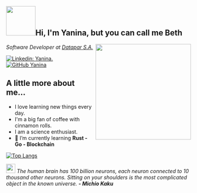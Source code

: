 <h2><img src="https://media.giphy.com/media/5tfqzU3LJ1UKKfhLLU/giphy.gif" width="80">Hi, I'm Yanina, but you can call me Beth</h2>
<img align='right' src="https://media0.giphy.com/media/jz7nZTW5oEBZAAZ4ge/giphy.gif?cid=ecf05e47helg6mlo1lylp72cfjw2o0vtuxcicugesb37itet&rid=giphy.gif&ct=s" width="260">
<p><em>Software Developer at <a href="https://datapar.com.py/">Datapar S.A.</a></br> 
</em></p>

[![Linkedin: Yanina.](https://img.shields.io/badge/-Yanina-blue?style=flat-square&logo=Linkedin&logoColor=white&link=https://www.linkedin.com/in/yanina-383442202/)](https://www.linkedin.com/in/yanina-383442202/)
[![GitHub Yanina](https://img.shields.io/github/followers/bethsugar?label=follow&style=social)](https://github.com/bethsugar)


## A little more about me...  
- I love learning new things every day.
- I'm a big fan of coffee with cinnamon rolls.
- I am a science enthusiast.
- 🌱 I’m currently learning **Rust - Go - Blockchain**

[![Top Langs](https://github-readme-stats.vercel.app/api/top-langs/?username=anuraghazra&layout=compact)](https://github.com/anuraghazra/github-readme-stats)


<img src="https://media3.giphy.com/media/IepNVGIdW9StzeD12O/200w.webp?cid=ecf05e47vmvm2ywg28utzym9r67vzkfr7rx4ottpa7xdfram&rid=200w.webp&ct=s" width="25"> <em>The human brain has 100 billion neurons, each neuron connected to 10 thousand other neurons. Sitting on your shoulders is the most complicated object in the known universe. <b>- Michio Kaku</b></em>
